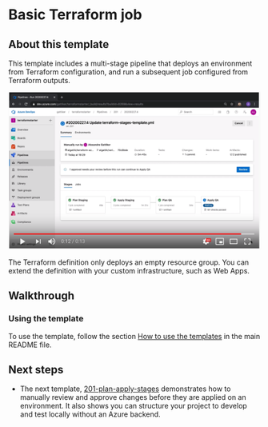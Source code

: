 # Basic Terraform job

## About this template

This template includes a multi-stage pipeline that deploys 
an environment from Terraform configuration, and run
a subsequent job configured from Terraform outputs.

[![Watch the video](/docs/images/terraform_starter/201-video.png)](https://youtu.be/GpKdCuv2icY)

The Terraform definition only deploys an empty resource group.
You can extend the definition with your custom infrastructure, such as Web Apps.

## Walkthrough

### Using the template

To use the template, follow the section
[How to use the templates](/README.md#how-to-use-the-templates)
in the main README file.

## Next steps

* The next template, [201-plan-apply-stages](../201-plan-apply-stages) demonstrates
  how to manually review and approve changes before they are applied on an environment.
  It also shows you can structure your project to develop and test locally without an Azure
  backend.
